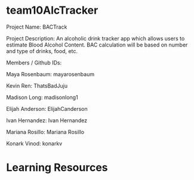 # team10AlcTracker

Project Name: 
BACTrack

Project Description: 
An alcoholic drink tracker app which allows users to estimate Blood Alcohol Content. BAC calculation will be based on number and type of drinks, food, etc.

Members / Github IDs:

Maya Rosenbaum: mayarosenbaum

Kevin Ren: ThatsBadJuju

Madison Long: madisonlong1

Elijah Anderson: ElijahCanderson

Ivan Hernandez: Ivan Hernandez

Mariana Rosillo: Mariana Rosillo

Konark Vinod: konarkv

# Learning Resources
